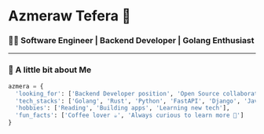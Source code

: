 # Azmeraw Tefera 👋

### 👨‍💻 Software Engineer | Backend Developer | Golang Enthusiast

---

### 🧠 A little bit about Me

```python
azmera = {
  'looking_for': ['Backend Developer position', 'Open Source collaboration'],
  'tech_stacks': ['Golang', 'Rust', 'Python', 'FastAPI', 'Django', 'JavaScript', 'NestJS'],
  'hobbies': ['Reading', 'Building apps', 'Learning new tech'],
  'fun_facts': ['Coffee lover ☕', 'Always curious to learn more 🧠']
}
